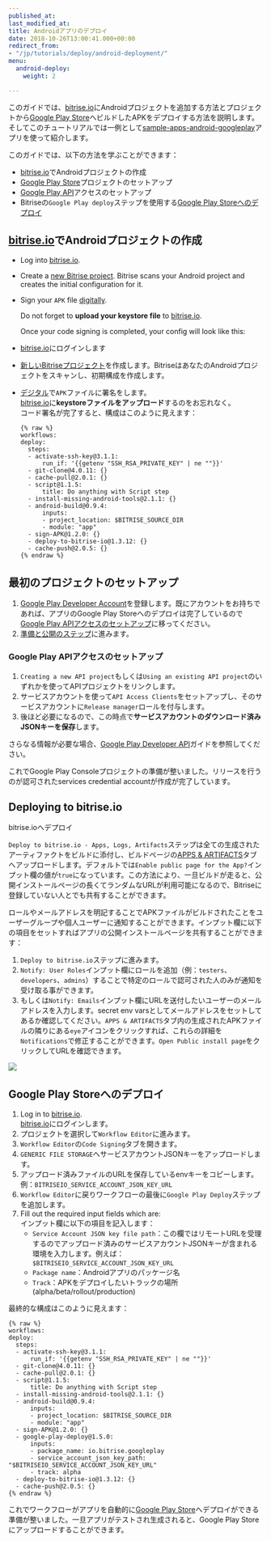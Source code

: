 ```yaml
---
published_at:
last_modified_at:
title: Androidアプリのデプロイ
date: 2018-10-26T13:00:41.000+00:00
redirect_from:
- "/jp/tutorials/deploy/android-deployment/"
menu:
  android-deploy:
    weight: 2

---
```

このガイドでは、[bitrise.io](https://www.bitrise.io)にAndroidプロジェクトを追加する方法とプロジェクトから[Google Play Store](https://play.google.com/store)へビルドしたAPKをデプロイする方法を説明します。そしてこのチュートリアルでは一例として[sample-apps-android-googleplay](https://github.com/bitrise-samples/sample-apps-android-googleplay)アプリを使って紹介します。

このガイドでは、以下の方法を学ぶことができます：

* [bitrise.io](https://www.bitrise.io)でAndroidプロジェクトの作成
* [Google Play Store](https://play.google.com/store)プロジェクトのセットアップ
* [Google Play API](https://developers.google.com/android-publisher/getting_started)アクセスのセットアップ
* Bitriseの`Google Play deploy`ステップを使用する[Google Play Storeへのデプロイ](#deploy-to-google-play-store-using-bitrise-google-play-deploy-step)

## [bitrise.io](https://www.bitrise.io)でAndroidプロジェクトの作成

* Log into [bitrise.io](htts://www.bitrise.io).
* Create a [new Bitrise project](/jp/getting-started/adding-a-new-app/). Bitrise scans your Android project and creates the initial configuration for it.
* Sign your `APK` file [digitally](/jp/code-signing/android-code-signing/android-code-signing-using-bitrise-sign-APK-step/).

  Do not forget to **upload your keystore file** to [bitrise.io](https://www.bitrise.io).

  Once your code signing is completed, your config will look like this:
* [bitrise.io](htts://www.bitrise.io)にログインします
* [新しいBitriseプロジェクト](getting-started/adding-a-new-app)を作成します。BitriseはあなたのAndroidプロジェクトをスキャンし、初期構成を作成します。
* [デジタル](/code-signing/android-code-signing/android-code-signing-using-bitrise-sign-APK-step/)で`APK`ファイルに署名をします。  
  [bitrise.io](https://www.bitrise.io)に**keystoreファイルをアップロード**するのをお忘れなく。  
  コード署名が完了すると、構成はこのように見えます：

      {% raw %}
      workflows:
      deploy:
        steps:
        - activate-ssh-key@3.1.1:
            run_if: '{{getenv "SSH_RSA_PRIVATE_KEY" | ne ""}}'
        - git-clone@4.0.11: {}
        - cache-pull@2.0.1: {}
        - script@1.1.5:
            title: Do anything with Script step
        - install-missing-android-tools@2.1.1: {}
        - android-build@0.9.4:
            inputs:
            - project_location: $BITRISE_SOURCE_DIR
            - module: "app"
        - sign-APK@1.2.0: {}
        - deploy-to-bitrise-io@1.3.12: {}
        - cache-push@2.0.5: {}
      {% endraw %}

## 最初のプロジェクトのセットアップ

1. [Google Play Developer Account](https://developer.android.com/distribute/console/)を登録します。既にアカウントをお持ちであれば、アプリのGoogle Play Storeへのデプロイは完了しているので[Google Play APIアクセスのセットアップ](#set-up-google-play-api-access)に移ってください。
2. [準備と公開のステップ](https://support.google.com/googleplay/android-developer/answer/7159011?hl=ja)に進みます。

### Google Play APIアクセスのセットアップ

1. `Creating a new API project`もしくは`Using an existing API project`のいずれかを使ってAPIプロジェクトをリンクします。
2. サービスアカウントを使って`API Access Clients`をセットアップし、そのサービスアカウントに`Release manager`ロールを付与します。
3. 後ほど必要になるので、この時点で**サービスアカウントのダウンロード済みJSONキーを保存**します。

さらなる情報が必要な場合、[Google Play Developer API](https://developers.google.com/android-publisher/getting_started)ガイドを参照してください。

これでGoogle Play Consoleプロジェクトの準備が整いました。リリースを行うのが認可されたservices credential accountが作成が完了しています。

## Deploying to bitrise.io

bitrise.ioへデプロイ

`Deploy to bitrise.io - Apps, Logs, Artifacts`ステップは全ての生成されたアーティファクトをビルドに添付し、ビルドページの[APPS & ARTIFACTS](https://devcenter.bitrise.io/builds/build-artifacts-online/)タブへアップロードします。デフォルトでは`Enable public page for the App?`インプット欄の値が`true`になっています。この方法により、一旦ビルドが走ると、公開インストールページの長くてランダムなURLが利用可能になるので、Bitriseに登録していない人とでも共有することができます。

ロールやメールアドレスを明記することでAPKファイルがビルドされたことをユーザーグループや個人ユーザーに通知することができます。インプット欄に以下の項目をセットすればアプリの公開インストールページを共有することができます：

1. `Deploy to bitrise.io`ステップに進みます。
2. `Notify: User Roles`インプット欄にロールを追加（例：`testers`、`developers`、`admins`）することで特定のロールで認可された人のみが通知を受け取る事ができます。
3. もしくは`Notify: Emails`インプット欄にURLを送付したいユーザーのメールアドレスを入力します。secret env varsとしてメールアドレスをセットしてあるか確認してください。`APPS & ARTIFACTS`タブ内の生成されたAPKファイルの隣りにある`eye`アイコンをクリックすれば、これらの詳細を`Notifications`で修正することができます。`Open Public install page`をクリックしてURLを確認できます。

![](/img/public-install-page.png)

## Google Play Storeへのデプロイ

1. Log in to [bitrise.io](https://www.bitrise.io).  
   [bitrise.io](https://www.bitrise.io)にログインします。
2. プロジェクトを選択して`Workflow Editor`に進みます。
3. `Workflow Editor`の`Code Signing`タブを開きます。
4. `GENERIC FILE STORAGE`へサービスアカウントJSONキーをアップロードします。
5. アップロード済みファイルのURLを保存しているenvキーをコピーします。例：`BITRISEIO_SERVICE_ACCOUNT_JSON_KEY_URL`
6. `Workflow Editor`に戻りワークフローの最後に`Google Play Deploy`ステップを追加します。
7. Fill out the required input fields which are:  
   インプット欄に以下の項目を記入します：
   * `Service Account JSON key file path`：この欄ではリモートURLを受理するのでアップロード済みのサービスアカウントJSONキーが含まれる環境を入力します。例えば：`$BITRISEIO_SERVICE_ACCOUNT_JSON_KEY_URL`
   * `Package name`：Androidアプリのパッケージ名
   * `Track`：APKをデプロイしたいトラックの場所(alpha/beta/rollout/production)

最終的な構成はこのように見えます：

    {% raw %}
    workflows:
    deploy:
      steps:
      - activate-ssh-key@3.1.1:
          run_if: '{{getenv "SSH_RSA_PRIVATE_KEY" | ne ""}}'
      - git-clone@4.0.11: {}
      - cache-pull@2.0.1: {}
      - script@1.1.5:
          title: Do anything with Script step
      - install-missing-android-tools@2.1.1: {}
      - android-build@0.9.4:
          inputs:
          - project_location: $BITRISE_SOURCE_DIR
          - module: "app"
      - sign-APK@1.2.0: {}
      - google-play-deploy@1.5.0:
          inputs:
          - package_name: io.bitrise.googleplay
          - service_account_json_key_path: "$BITRISEIO_SERVICE_ACCOUNT_JSON_KEY_URL"
          - track: alpha
      - deploy-to-bitrise-io@1.3.12: {}
      - cache-push@2.0.5: {}
    {% endraw %}

これでワークフローがアプリを自動的に[Google Play Store](https://play.google.com/store)へデプロイができる準備が整いました。一旦アプリがテストされ生成されると、Google Play Storeにアップロードすることができます。